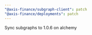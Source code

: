 ```yaml
---
"@axis-finance/subgraph-client": patch
"@axis-finance/deployments": patch
---
```


Sync subgraphs to 1.0.6 on alchemy

